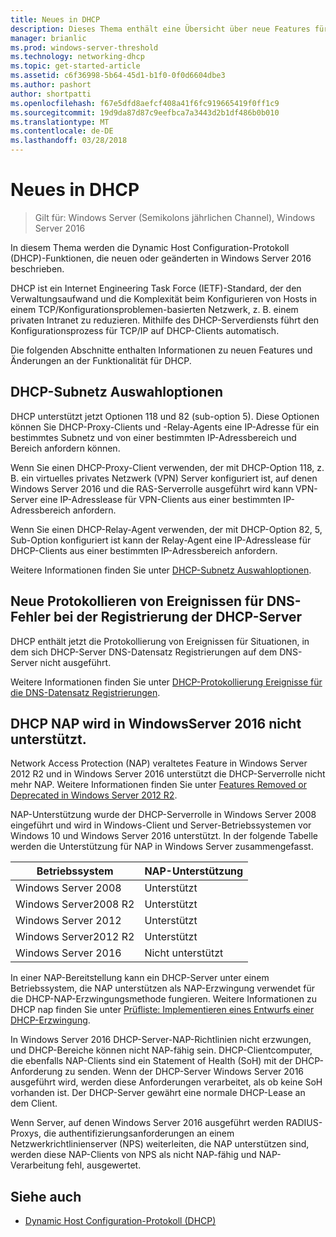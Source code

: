```yaml
---
title: Neues in DHCP
description: Dieses Thema enthält eine Übersicht über neue Features für Dynamic Host Configuration Protocol (DHCP) in Windows Server 2016.
manager: brianlic
ms.prod: windows-server-threshold
ms.technology: networking-dhcp
ms.topic: get-started-article
ms.assetid: c6f36998-5b64-45d1-b1f0-0f0d6604dbe3
ms.author: pashort
author: shortpatti
ms.openlocfilehash: f67e5dfd8aefcf408a41f6fc919665419f0ff1c9
ms.sourcegitcommit: 19d9da87d87c9eefbca7a3443d2b1df486b0b010
ms.translationtype: MT
ms.contentlocale: de-DE
ms.lasthandoff: 03/28/2018
---
```

# <a name="whats-new-in-dhcp"></a>Neues in DHCP

>Gilt für: Windows Server (Semikolons jährlichen Channel), Windows Server 2016

In diesem Thema werden die Dynamic Host Configuration-Protokoll (DHCP)-Funktionen, die neuen oder geänderten in Windows Server 2016 beschrieben.
  
DHCP ist ein Internet Engineering Task Force (IETF)-Standard, der den Verwaltungsaufwand und die Komplexität beim Konfigurieren von Hosts in einem TCP/Konfigurationsproblemen-basierten Netzwerk, z. B. einem privaten Intranet zu reduzieren. Mithilfe des DHCP-Serverdiensts führt den Konfigurationsprozess für TCP/IP auf DHCP-Clients automatisch.

Die folgenden Abschnitte enthalten Informationen zu neuen Features und Änderungen an der Funktionalität für DHCP.

## <a name="dhcp-subnet-selection-options"></a>DHCP-Subnetz Auswahloptionen

DHCP unterstützt jetzt Optionen 118 und 82 \(sub-option 5\). Diese Optionen können Sie DHCP-Proxy-Clients und -Relay-Agents eine IP-Adresse für ein bestimmtes Subnetz und von einer bestimmten IP-Adressbereich und Bereich anfordern können.

Wenn Sie einen DHCP-Proxy-Client verwenden, der mit DHCP-Option 118, z. B. ein virtuelles privates Netzwerk \(VPN\) Server konfiguriert ist, auf denen Windows Server 2016 und die RAS-Serverrolle ausgeführt wird kann VPN-Server eine IP-Adresslease für VPN-Clients aus einer bestimmten IP-Adressbereich anfordern.

Wenn Sie einen DHCP-Relay-Agent verwenden, der mit DHCP-Option 82, 5, Sub\-Option konfiguriert ist kann der Relay-Agent eine IP-Adresslease für DHCP-Clients aus einer bestimmten IP-Adressbereich anfordern.

Weitere Informationen finden Sie unter [DHCP-Subnetz Auswahloptionen](dhcp-subnet-options.md).

## <a name="new-logging-events-for-dns-registration-failures-by-the-dhcp-server"></a>Neue Protokollieren von Ereignissen für DNS-Fehler bei der Registrierung der DHCP-Server

DHCP enthält jetzt die Protokollierung von Ereignissen für Situationen, in dem sich DHCP-Server DNS-Datensatz Registrierungen auf dem DNS-Server nicht ausgeführt.

Weitere Informationen finden Sie unter [DHCP-Protokollierung Ereignisse für die DNS-Datensatz Registrierungen](dhcp-dns-events.md).

## <a name="dhcp-nap-is-not-supported-in-windows-server-2016"></a>DHCP NAP wird in WindowsServer 2016 nicht unterstützt.

Network Access Protection \(NAP\) veraltetes Feature in Windows Server 2012 R2 und in Windows Server 2016 unterstützt die DHCP-Serverrolle nicht mehr NAP. Weitere Informationen finden Sie unter [Features Removed or Deprecated in Windows Server 2012 R2](https://technet.microsoft.com/library/dn303411.aspx).  
  
NAP-Unterstützung wurde der DHCP-Serverrolle in Windows Server 2008 eingeführt und wird in Windows-Client und Server-Betriebssystemen vor Windows 10 und Windows Server 2016 unterstützt. In der folgende Tabelle werden die Unterstützung für NAP in Windows Server zusammengefasst.  
  
|Betriebssystem|NAP-Unterstützung|  
|--------------------|---------------|  
| Windows Server 2008 |Unterstützt|  
| Windows Server2008 R2 |Unterstützt|  
| Windows Server 2012 |Unterstützt|  
| Windows Server2012 R2 |Unterstützt|  
| Windows Server 2016|Nicht unterstützt|  
  
In einer NAP-Bereitstellung kann ein DHCP-Server unter einem Betriebssystem, die NAP unterstützen als NAP-Erzwingung verwendet für die DHCP-NAP-Erzwingungsmethode fungieren. Weitere Informationen zu DHCP nap finden Sie unter [Prüfliste: Implementieren eines Entwurfs einer DHCP-Erzwingung](https://technet.microsoft.com/library/dd314186.aspx).  
  
In Windows Server 2016 DHCP-Server-NAP-Richtlinien nicht erzwungen, und DHCP-Bereiche können nicht NAP\-fähig sein. DHCP-Clientcomputer, die ebenfalls NAP-Clients sind ein Statement of Health \(SoH\) mit der DHCP-Anforderung zu senden. Wenn der DHCP-Server Windows Server 2016 ausgeführt wird, werden diese Anforderungen verarbeitet, als ob keine SoH vorhanden ist. Der DHCP-Server gewährt eine normale DHCP-Lease an dem Client. 

Wenn Server, auf denen Windows Server 2016 ausgeführt werden RADIUS-Proxys, die authentifizierungsanforderungen an einem Netzwerkrichtlinienserver \(NPS\) weiterleiten, die NAP unterstützen sind, werden diese NAP-Clients von NPS als nicht NAP\-fähig und NAP-Verarbeitung fehl, ausgewertet.
  
## <a name="see-also"></a>Siehe auch  
  
-   [Dynamic Host Configuration-Protokoll (DHCP)](Dynamic-Host-Configuration-Protocol--DHCP-.md)  
  


